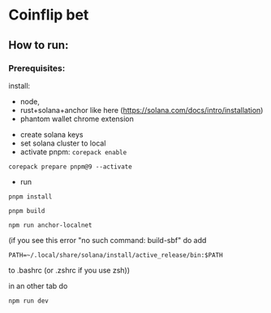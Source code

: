 # Coinflip bet

## How to run:

### Prerequisites:

install:

* node,
* rust+solana+anchor like here (https://solana.com/docs/intro/installation)
* phantom wallet chrome extension

- create solana keys
- set solana cluster to local
- activate pnpm:
`corepack enable`

`corepack prepare pnpm@9 --activate`

- run

`pnpm install`

`pnpm build`

`npm run anchor-localnet`

(if you see this error "no such command: build-sbf" do 
add

`PATH=~/.local/share/solana/install/active_release/bin:$PATH`

to .bashrc (or .zshrc if you use zsh))

in an other tab do

`npm run dev`
